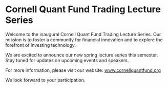 # Cornell Quant Fund Trading Lecture Series

Welcome to the inaugural Cornell Quant Fund Trading Lecture Series. Our mission is to foster a community for financial innovation and to explore the forefront of investing technology.

We are excited to announce our new spring lecture series this semester. Stay tuned for updates on upcoming events and speakers.

For more information, please visit our website: www.cornellquantfund.org

We look forward to your participation.
